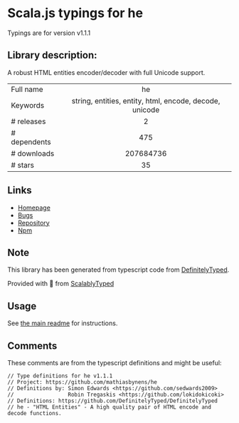 
# Scala.js typings for he

Typings are for version v1.1.1

## Library description:
A robust HTML entities encoder/decoder with full Unicode support.

|                    |                 |
| ------------------ | :-------------: |
| Full name          | he |
| Keywords           | string, entities, entity, html, encode, decode, unicode |
| # releases         | 2 |
| # dependents       | 475 |
| # downloads        | 207684736 |
| # stars            | 35 |

## Links
- [Homepage](https://mths.be/he)
- [Bugs](https://github.com/mathiasbynens/he/issues)
- [Repository](https://github.com/mathiasbynens/he)
- [Npm](https://www.npmjs.com/package/he)
    


## Note
This library has been generated from typescript code from [DefinitelyTyped](https://definitelytyped.org).

Provided with :purple_heart: from [ScalablyTyped](https://github.com/oyvindberg/ScalablyTyped)

## Usage
See [the main readme](../../readme.md) for instructions.

## Comments

These comments are from the typescript definitions and might be useful:
```
// Type definitions for he v1.1.1
// Project: https://github.com/mathiasbynens/he
// Definitions by: Simon Edwards <https://github.com/sedwards2009>
//                 Robin Tregaskis <https://github.com/lokidokicoki>
// Definitions: https://github.com/DefinitelyTyped/DefinitelyTyped
// he - "HTML Entities" - A high quality pair of HTML encode and decode functions.

```

